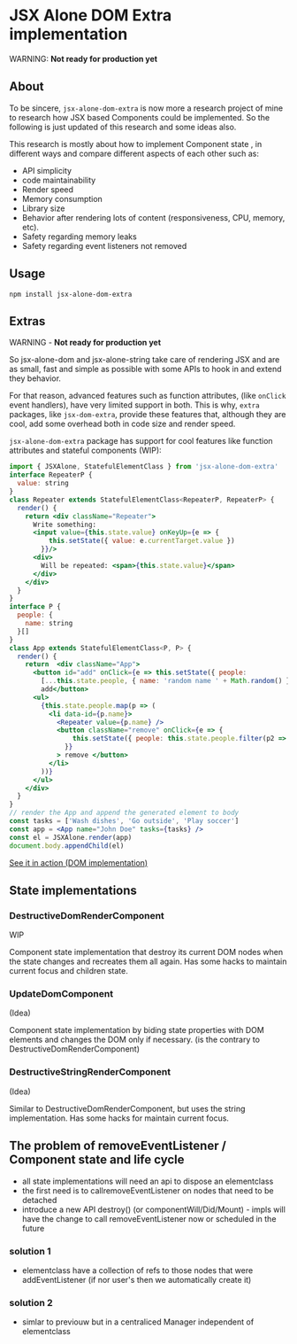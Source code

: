 # JSX Alone DOM Extra implementation

WARNING: **Not ready for production yet**

## About

To be sincere, `jsx-alone-dom-extra` is now more a research project of mine to research how JSX based Components could be implemented. So the following is just updated of this research and some ideas also.

This research is mostly about how to implement Component state , in different ways and compare different aspects of each other  such as:

 * API simplicity
 * code maintainability
 * Render speed
 * Memory consumption
 * Library size
 * Behavior after rendering lots of content (responsiveness, CPU, memory, etc).
 * Safety regarding memory leaks 
 * Safety regarding event listeners not removed
 

## Usage


```
npm install jsx-alone-dom-extra
```

## Extras

WARNING - **Not ready for production yet**

So jsx-alone-dom and jsx-alone-string take care of rendering JSX and are as small, fast and simple as possible with some APIs to hook in and extend they behavior. 

For that reason, advanced features such as function attributes, (like `onClick` event handlers), have very limited support in both. This is why, `extra` packages, like `jsx-dom-extra`, provide these features that, although they are cool, add some overhead both in code size and render speed.

`jsx-alone-dom-extra` package has support for cool features like function attributes and stateful components (WIP):

```jsx
import { JSXAlone, StatefulElementClass } from 'jsx-alone-dom-extra'
interface RepeaterP {
  value: string
}
class Repeater extends StatefulElementClass<RepeaterP, RepeaterP> {
  render() {
    return <div className="Repeater">
      Write something:
      <input value={this.state.value} onKeyUp={e => {
          this.setState({ value: e.currentTarget.value })
        }}/>
      <div>
        Will be repeated: <span>{this.state.value}</span>
      </div>
    </div>    
  }
}
interface P {
  people: {
    name: string
  }[]
}
class App extends StatefulElementClass<P, P> {
  render() {
    return  <div className="App">
      <button id="add" onClick={e => this.setState({ people: 
        [...this.state.people, { name: 'random name ' + Math.random() }] })}>          
        add</button>
      <ul>
        {this.state.people.map(p => (
          <li data-id={p.name}>
            <Repeater value={p.name} />
            <button className="remove" onClick={e => {
                this.setState({ people: this.state.people.filter(p2 => p2.name !== p.name) })
              }}
            > remove </button>
          </li>
        ))}
      </ul>
    </div>    
  }
}
// render the App and append the generated element to body
const tasks = ['Wash dishes', 'Go outside', 'Play soccer']
const app = <App name="John Doe" tasks={tasks} />
const el = JSXAlone.render(app)
document.body.appendChild(el)
```

[See it in action (DOM implementation)](https://cancerberosgx.github.io/jsx-alone/jsx-alone-dom-extra/statefulElementClassTestMain/index-min.html)

## State implementations

### DestructiveDomRenderComponent 

WIP

Component state implementation that destroy its current DOM nodes when the state changes and recreates them all again. Has some hacks to maintain current focus and children state. 

### UpdateDomComponent

(Idea)

Component state implementation by biding state properties with DOM elements and changes the DOM only if necessary. (is the contrary to DestructiveDomRenderComponent)


### DestructiveStringRenderComponent

(Idea)

Similar to DestructiveDomRenderComponent, but uses the string implementation. Has some hacks for maintain current focus. 

## The problem of removeEventListener / Component state and life cycle

 * all state implementations will need an api to dispose an elementclass
 * the first need is to callremoveEventListener on nodes that need to be detached
 * introduce a new API destroy() (or componentWill/Did/Mount) - impls will have the change to call removeEventListener now or scheduled in the future

### solution 1

 * elementclass have a collection of refs to those nodes that were addEventListener (if nor user's then we automatically create it)

### solution 2

 * simlar to previouw but in a centraliced Manager independent of elementclass 
